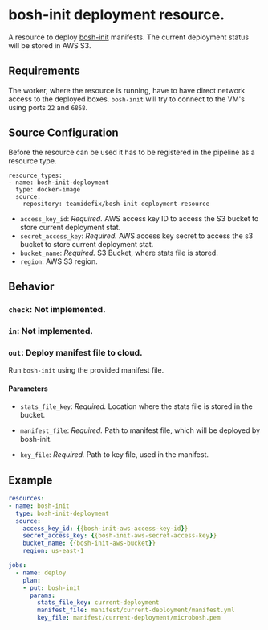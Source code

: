 # bosh-init deployment resource.

A resource to deploy [bosh-init](http://bosh.io) manifests. The current deployment status will be stored in AWS S3.

## Requirements
The worker, where the resource is running, have to have direct network access to the deployed boxes. ```bosh-init``` will try to connect to the VM's using ports ```22``` and ```6868```.

## Source Configuration

Before the resource can be used it has to be registered in the pipeline as a resource type.

```
resource_types:
- name: bosh-init-deployment
  type: docker-image
  source:
    repository: teamidefix/bosh-init-deployment-resource
```

* `access_key_id`: *Required.* AWS access key ID to access the S3 bucket to store current deployment stat.
* `secret_access_key`: *Required.* AWS access key secret to access the s3 bucket to store current deployment stat.
* `bucket_name`: *Required.* S3 Bucket, where stats file is stored.
* `region`: AWS S3 region.


## Behavior

### `check`: Not implemented.

### `in`: Not implemented.

### `out`: Deploy manifest file to cloud.

Run ```bosh-init``` using the provided manifest file.

#### Parameters

* `stats_file_key`: *Required.* Location where the stats file is stored in the bucket.

* `manifest_file`: *Required.* Path to manifest file, which will be deployed by bosh-init.

* `key_file`: *Required.* Path to key file, used in the manifest.

## Example

```yaml
resources:
- name: bosh-init
  type: bosh-init-deployment
  source:
    access_key_id: {{bosh-init-aws-access-key-id}}
    secret_access_key: {{bosh-init-aws-secret-access-key}}
    bucket_name: {{bosh-init-aws-bucket}}
    region: us-east-1
```

```yaml
jobs:
  - name: deploy
    plan:
    - put: bosh-init
      params:
        stats_file_key: current-deployment
        manifest_file: manifest/current-deployment/manifest.yml
        key_file: manifest/current-deployment/microbosh.pem
```
